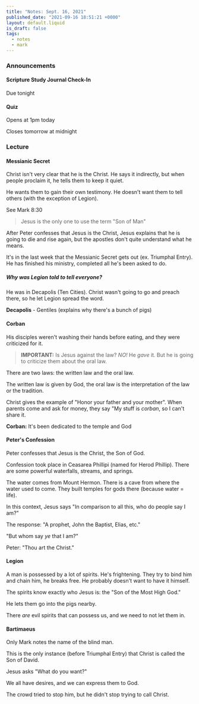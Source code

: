 ```yaml
---
title: "Notes: Sept. 16, 2021"
published_date: "2021-09-16 18:51:21 +0000"
layout: default.liquid
is_draft: false
tags:
  - notes
  - mark
---
```

### Announcements

#### Scripture Study Journal Check-In
Due tonight

#### Quiz
Opens at 1pm today

Closes tomorrow at midnight

### Lecture

#### Messianic Secret
Christ isn't very clear that he is the Christ. He
says it indirectly, but when people proclaim it,
he tells them to keep it quiet.

He wants them to gain their own testimony. He
doesn't want them to tell others (with the
exception of Legion).

See Mark 8:30

> Jesus is the only one to use the term "Son of
> Man"

After Peter confesses that Jesus is the Christ,
Jesus explains that he is going to die and rise
again, but the apostles don't quite understand
what he means.

It's in the last week that the Messianic Secret
gets out (ex. Triumphal Entry). He has finished
his ministry, completed all he's been asked to do.

##### Why was Legion told to tell everyone?
He was in Decapolis (Ten Cities). Christ wasn't
going to go and preach there, so he let Legion
spread the word.

**Decapolis** - Gentiles (explains why there's a
bunch of pigs)

#### Corban
His disciples weren't washing their hands before
eating, and they were criticized for it.

> **IMPORTANT:** Is Jesus against the law? *NO!*
> He *gave* it. But he is going to criticize them
> about the oral law.

There are two laws: the written law and the oral
law.

The written law is given by God, the oral law is
the interpretation of the law or the tradition.

Christ gives the example of "Honor your father and
your mother". When parents come and ask for money,
they say "My stuff is *corban*, so I can't share
it.

**Corban:** It's been dedicated to the temple and
God

#### Peter's Confession
Peter confesses that Jesus is the Christ, the Son
of God.

Confession took place in Ceasarea Phillipi (named
for Herod Phillip). There are some powerful
waterfalls, streams, and springs.

The water comes from Mount Hermon. There is a cave
from where the water used to come. They built
temples for gods there (because water = life).

In this context, Jesus says "In comparison to all
this, who do people say I am?"

The response: "A prophet, John the Baptist, Elias,
etc."

"But whom say *ye* that I am?"

Peter: "Thou art the Christ."

#### Legion
A man is possessed by a lot of spirits. He's
frightening. They try to bind him and chain him,
he breaks free. He probably doesn't want to have
it himself.

The spirits know exactly who Jesus is: the "Son of
the Most High God."

He lets them go into the pigs nearby.

There *are* evil spirits that can possess us, and
we need to not let them in.

#### Bartimaeus
Only Mark notes the name of the blind man.

This is the only instance (before Triumphal Entry)
that Christ is called the Son of David.

Jesus asks "What do you want?"

We all have desires, and we can express them to
God.

The crowd tried to stop him, but he didn't stop
trying to call Christ.
